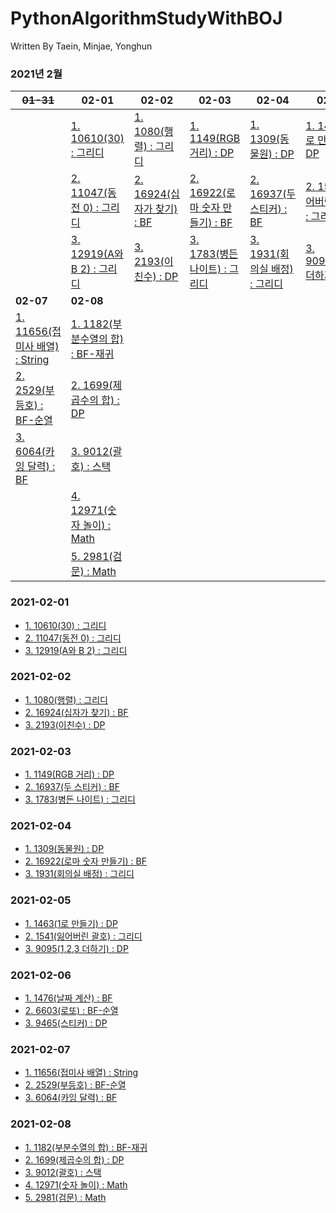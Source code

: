 # PythonAlgorithmStudyWithBOJ

 Written By Taein, Minjae, Yonghun

### 2021년 2월
~~01-31~~|**02-01**|**02-02**|**02-03**|**02-04**|**02-05**|**02-06**
|------|------|------|------|------|------|------
||[1. 10610(30) : 그리디](https://www.acmicpc.net/problem/10610)|[1. 1080(행렬) : 그리디](https://www.acmicpc.net/problem/1080)|[1. 1149(RGB 거리) : DP](https://www.acmicpc.net/problem/1149)|[1. 1309(동물원) : DP](https://www.acmicpc.net/problem/1309)|[1. 1463(1로 만들기) : DP](https://www.acmicpc.net/problem/1463)|[1. 1476(날짜 계산) : BF](https://www.acmicpc.net/problem/1476)
||[2. 11047(동전 0) : 그리디](https://www.acmicpc.net/problem/11047)|[2. 16924(십자가 찾기) : BF](https://www.acmicpc.net/problem/16924)|[2. 16922(로마 숫자 만들기) : BF](https://www.acmicpc.net/problem/16922)|[2. 16937(두 스티커) : BF](https://www.acmicpc.net/problem/16937)|[2. 1541(잃어버린 괄호) : 그리디](https://www.acmicpc.net/problem/1541)|[2. 6603(로또) : BF-순열](https://www.acmicpc.net/problem/6603)
||[3. 12919(A와 B 2) : 그리디](https://www.acmicpc.net/problem/12919)|[3. 2193(이친수) : DP](https://www.acmicpc.net/problem/2193)|[3. 1783(병든 나이트) : 그리디](https://www.acmicpc.net/problem/1783)|[3. 1931(회의실 배정) : 그리디](https://www.acmicpc.net/problem/1931)|[3. 9095(1,2,3 더하기) : DP](https://www.acmicpc.net/problem/9095)|[3. 9465(스티커) : DP](https://www.acmicpc.net/problem/9465)
**02-07**|**02-08**|
[1. 11656(접미사 배열) : String](https://www.acmicpc.net/problem/11656)|[1. 1182(부분수열의 합) : BF-재귀](https://www.acmicpc.net/problem/1182)
[2. 2529(부등호) : BF-순열](https://www.acmicpc.net/problem/2529)| [2. 1699(제곱수의 합) : DP](https://www.acmicpc.net/problem/1699)
[3. 6064(카잉 달력) : BF](https://www.acmicpc.net/problem/6064)|[3. 9012(괄호) : 스택](https://www.acmicpc.net/problem/9012)
||[4. 12971(숫자 놀이) : Math](https://www.acmicpc.net/problem/12971)
||[5. 2981(검문) : Math](https://www.acmicpc.net/problem/2981)

### 2021-02-01
- [1. 10610(30) : 그리디](https://www.acmicpc.net/problem/10610) 
- [2. 11047(동전 0) : 그리디](https://www.acmicpc.net/problem/11047) 
- [3. 12919(A와 B 2) : 그리디](https://www.acmicpc.net/problem/12919)

### 2021-02-02
- [1. 1080(행렬) : 그리디](https://www.acmicpc.net/problem/1080)
- [2. 16924(십자가 찾기) : BF](https://www.acmicpc.net/problem/16924)
- [3. 2193(이친수) : DP](https://www.acmicpc.net/problem/2193)
 
### 2021-02-03
- [1. 1149(RGB 거리) : DP](https://www.acmicpc.net/problem/1149)
- [2. 16937(두 스티커) : BF](https://www.acmicpc.net/problem/16937)
- [3. 1783(병든 나이트) : 그리디](https://www.acmicpc.net/problem/1783)

### 2021-02-04
- [1. 1309(동물원) : DP](https://www.acmicpc.net/problem/1309)
- [2. 16922(로마 숫자 만들기) : BF](https://www.acmicpc.net/problem/16922)
- [3. 1931(회의실 배정) : 그리디](https://www.acmicpc.net/problem/1931)
 
### 2021-02-05
- [1. 1463(1로 만들기) : DP](https://www.acmicpc.net/problem/1463)
- [2. 1541(잃어버린 괄호) : 그리디](https://www.acmicpc.net/problem/1541)
- [3. 9095(1,2,3 더하기) : DP](https://www.acmicpc.net/problem/9095)

### 2021-02-06
- [1. 1476(날짜 계산) : BF](https://www.acmicpc.net/problem/1476)
- [2. 6603(로또) : BF-순열](https://www.acmicpc.net/problem/6603)
- [3. 9465(스티커) : DP](https://www.acmicpc.net/problem/9465)

### 2021-02-07
- [1. 11656(접미사 배열) : String](https://www.acmicpc.net/problem/11656)
- [2. 2529(부등호) : BF-순열](https://www.acmicpc.net/problem/2529)
- [3. 6064(카잉 달력) : BF](https://www.acmicpc.net/problem/6064)

### 2021-02-08
- [1. 1182(부분수열의 합) : BF-재귀](https://www.acmicpc.net/problem/1182)
- [2. 1699(제곱수의 합) : DP](https://www.acmicpc.net/problem/1699)
- [3. 9012(괄호) : 스택](https://www.acmicpc.net/problem/9012)
- [4. 12971(숫자 놀이) : Math](https://www.acmicpc.net/problem/12971)
- [5. 2981(검문) : Math](https://www.acmicpc.net/problem/2981)
